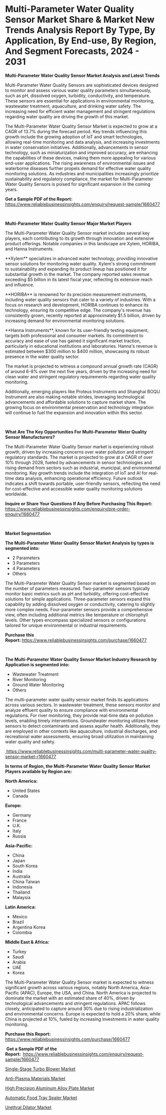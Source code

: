 <p><h1>Multi-Parameter Water Quality Sensor Market Share & Market New Trends Analysis Report By Type, By Application, By End-use, By Region, And Segment Forecasts, 2024 - 2031</h1></p><p><strong>Multi-Parameter Water Quality Sensor Market Analysis and Latest Trends</strong></p>
<p><p>Multi-Parameter Water Quality Sensors are sophisticated devices designed to monitor and assess various water quality parameters simultaneously, such as pH, dissolved oxygen, turbidity, conductivity, and temperature. These sensors are essential for applications in environmental monitoring, wastewater treatment, aquaculture, and drinking water safety. The increasing need for efficient water management and stringent regulations regarding water quality are driving the growth of this market.</p><p>The Multi-Parameter Water Quality Sensor Market is expected to grow at a CAGR of 13.7% during the forecast period. Key trends influencing this growth include the growing adoption of IoT and smart technologies, allowing real-time monitoring and data analysis, and increasing investments in water conservation initiatives. Additionally, advancements in sensor technology, such as miniaturization and improved accuracy, are enhancing the capabilities of these devices, making them more appealing for various end-user applications. The rising awareness of environmental issues and waterborne diseases further propels demand for effective water quality monitoring solutions. As industries and municipalities increasingly prioritize sustainability and regulatory compliance, the market for Multi-Parameter Water Quality Sensors is poised for significant expansion in the coming years.</p></p>
<p><strong>Get a Sample PDF of the Report:&nbsp;</strong> <a href="https://www.reliablebusinessinsights.com/enquiry/request-sample/1660477?utm_campaign=1094&utm_medium=2&utm_source=Github&utm_content=ia&utm_term=26102024&utm_id=multi-parameter-water-quality-sensor">https://www.reliablebusinessinsights.com/enquiry/request-sample/1660477</a></p>
<p>&nbsp;</p>
<p><strong>Multi-Parameter Water Quality Sensor Major Market Players</strong></p>
<p><p>The Multi-Parameter Water Quality Sensor market includes several key players, each contributing to its growth through innovation and extensive product offerings. Notable companies in this landscape are Xylem, HORIBA, and Hanna Instruments.</p><p>**Xylem** specializes in advanced water technology, providing innovative sensor solutions for monitoring water quality. Xylem's strong commitment to sustainability and expanding its product lineup has positioned it for substantial growth in the market. The company reported sales revenue exceeding $5 billion in its latest fiscal year, reflecting its extensive reach and influence.</p><p>**HORIBA** is renowned for its precision measurement instruments, including water quality sensors that cater to a variety of industries. With a focus on research and development, HORIBA continues to enhance its technology, ensuring its competitive edge. The company's revenue has consistently grown, recently reported at approximately $1.5 billion, driven by increasing demand for environmental monitoring solutions.</p><p>**Hanna Instruments**, known for its user-friendly testing equipment, targets both professional and consumer markets. Its commitment to accuracy and ease of use has gained it significant market traction, particularly in educational institutions and laboratories. Hanna's revenue is estimated between $300 million to $400 million, showcasing its robust presence in the water quality sector.</p><p>The market is projected to witness a compound annual growth rate (CAGR) of around 6-8% over the next five years, driven by the increasing need for clean water and stringent regulatory requirements regarding water quality monitoring. </p><p>Additionally, emerging players like Proteus Instruments and Shanghai BOQU Instrument are also making notable strides, leveraging technological advancements and affordable solutions to capture market share. The growing focus on environmental preservation and technology integration will continue to fuel the expansion and innovation within this sector.</p></p>
<p>&nbsp;</p>
<p><strong>What Are The Key Opportunities For Multi-Parameter Water Quality Sensor Manufacturers?</strong></p>
<p><p>The Multi-Parameter Water Quality Sensor market is experiencing robust growth, driven by increasing concerns over water pollution and stringent regulatory standards. The market is projected to grow at a CAGR of over 10% through 2028, fueled by advancements in sensor technologies and rising demand from sectors such as industrial, municipal, and environmental monitoring. Key growth trends include the integration of IoT and AI for real-time data analysis, enhancing operational efficiency. Future outlook indicates a shift towards portable, user-friendly sensors, reflecting the need for cost-effective and accessible water quality monitoring solutions worldwide.</p></p>
<p><strong>Inquire or Share Your Questions If Any Before Purchasing This Report:</strong> <a href="https://www.reliablebusinessinsights.com/enquiry/pre-order-enquiry/1660477?utm_campaign=1094&utm_medium=2&utm_source=Github&utm_content=ia&utm_term=26102024&utm_id=multi-parameter-water-quality-sensor">https://www.reliablebusinessinsights.com/enquiry/pre-order-enquiry/1660477</a></p>
<p>&nbsp;</p>
<p><strong>Market Segmentation</strong></p>
<p><strong>The Multi-Parameter Water Quality Sensor Market Analysis by types is segmented into:</strong></p>
<p><ul><li>2 Parameters</li><li>3 Parameters</li><li>4 Parameters</li><li>Others</li></ul></p>
<p><p>The Multi-Parameter Water Quality Sensor market is segmented based on the number of parameters measured. Two-parameter sensors typically monitor basic metrics such as pH and turbidity, offering cost-effective solutions for simple applications. Three-parameter sensors expand this capability by adding dissolved oxygen or conductivity, catering to slightly more complex needs. Four-parameter sensors provide a comprehensive view, often including additional metrics like temperature or chlorophyll levels. Other types encompass specialized sensors or configurations tailored for unique environmental or industrial requirements.</p></p>
<p><strong>Purchase this Report:&nbsp;</strong><a href="https://www.reliablebusinessinsights.com/purchase/1660477?utm_campaign=1094&utm_medium=2&utm_source=Github&utm_content=ia&utm_term=26102024&utm_id=multi-parameter-water-quality-sensor">https://www.reliablebusinessinsights.com/purchase/1660477</a></p>
<p>&nbsp;</p>
<p><strong>The Multi-Parameter Water Quality Sensor Market Industry Research by Application is segmented into:</strong></p>
<p><ul><li>Wastewater Treatment</li><li>River Monitoring</li><li>Ground Water Monitoring</li><li>Others</li></ul></p>
<p><p>The multi-parameter water quality sensor market finds its applications across various sectors. In wastewater treatment, these sensors monitor and analyze effluent quality to ensure compliance with environmental regulations. For river monitoring, they provide real-time data on pollution levels, enabling timely interventions. Groundwater monitoring utilizes these sensors to detect contaminants and assess aquifer health. Additionally, they are employed in other contexts like aquaculture, industrial discharges, and recreational water assessments, ensuring broad utilization in maintaining water quality and safety.</p></p>
<p><a href="https://www.reliablebusinessinsights.com/multi-parameter-water-quality-sensor-market-r1660477?utm_campaign=1094&utm_medium=2&utm_source=Github&utm_content=ia&utm_term=26102024&utm_id=multi-parameter-water-quality-sensor">&nbsp;https://www.reliablebusinessinsights.com/multi-parameter-water-quality-sensor-market-r1660477</a></p>
<p><strong>In terms of Region, the Multi-Parameter Water Quality Sensor Market Players available by Region are:</strong></p>
<p>
    <p> <strong> North America: </strong>
        <ul>
            <li>United States</li>
            <li>Canada</li>
        </ul>
        </p> 
    <p> <strong> Europe: </strong>
        <ul>
            <li>Germany</li>
            <li>France</li>
            <li>U.K.</li>
            <li>Italy</li>
            <li>Russia</li>
        </ul>
        </p> 
    <p> <strong> Asia-Pacific: </strong>
        <ul>
            <li>China</li>
            <li>Japan</li>
            <li>South Korea</li>
            <li>India</li>
            <li>Australia</li>
            <li>China Taiwan</li>
            <li>Indonesia</li>
            <li>Thailand</li>
            <li>Malaysia</li>
        </ul>
        </p> 
    <p> <strong> Latin America: </strong>
        <ul>
            <li>Mexico</li>
            <li>Brazil</li>
            <li>Argentina Korea</li>
            <li>Colombia</li>
        </ul>
        </p> 
    <p> <strong> Middle East & Africa: </strong>
        <ul>
            <li>Turkey</li>
            <li>Saudi</li>
            <li>Arabia</li>
            <li>UAE</li>
            <li>Korea</li>
        </ul>
    </p>
    </p>
<p><p>The Multi-Parameter Water Quality Sensor market is expected to witness significant growth across various regions, notably North America, Asia-Pacific (APAC), Europe, the USA, and China. North America is projected to dominate the market with an estimated share of 40%, driven by technological advancements and stringent regulations. APAC follows closely, anticipated to capture around 30% due to rising industrialization and environmental concerns. Europe is expected to hold a 20% share, while China is projected at 10%, fueled by increasing investments in water quality monitoring.</p></p>
<p><strong>Purchase this Report: </strong><a href="https://www.reliablebusinessinsights.com/purchase/1660477?utm_campaign=1094&utm_medium=2&utm_source=Github&utm_content=ia&utm_term=26102024&utm_id=multi-parameter-water-quality-sensor">https://www.reliablebusinessinsights.com/purchase/1660477</a></p>
<p>&nbsp;<strong>Get a Sample PDF of the Report:&nbsp;&nbsp;</strong><a href="https://www.reliablebusinessinsights.com/enquiry/request-sample/1660477?utm_campaign=1094&utm_medium=2&utm_source=Github&utm_content=ia&utm_term=26102024&utm_id=multi-parameter-water-quality-sensor">https://www.reliablebusinessinsights.com/enquiry/request-sample/1660477</a></p>
<p><strong></strong></p>
<p><p><a href="https://issuu.com/reportprime-2/docs/single-stage-turbo-blower-market-si_227d773abc107b?utm_campaign=1094&utm_medium=2&utm_source=Github&utm_content=ia&utm_term=26102024&utm_id=multi-parameter-water-quality-sensor">Single-Stage Turbo Blower Market</a></p><p><a href="https://github.com/LoretaDushku585/Market-Research-Report-List-1/blob/main/anti-plasma-materials-market.md?utm_campaign=1094&utm_medium=2&utm_source=Github&utm_content=ia&utm_term=26102024&utm_id=multi-parameter-water-quality-sensor">Anti-Plasma Materials Market</a></p><p><a href="https://github.com/OrlandoHBarks/Market-Research-Report-List-1/blob/main/high-precision-aluminum-alloy-plate-market.md?utm_campaign=1094&utm_medium=2&utm_source=Github&utm_content=ia&utm_term=26102024&utm_id=multi-parameter-water-quality-sensor">High Precision Aluminum Alloy Plate Market</a></p><p><a href="https://issuu.com/reportprime-2/docs/automatic-food-tray-sealer-market-s_44a55b979980b2?utm_campaign=1094&utm_medium=2&utm_source=Github&utm_content=ia&utm_term=26102024&utm_id=multi-parameter-water-quality-sensor">Automatic Food Tray Sealer Market</a></p><p><a href="https://www.linkedin.com/pulse/urethral-dilator-market-segmentation-in-depth-analysis-hospitalsclinicsambulatory-iupxf?utm_campaign=1094&utm_medium=2&utm_source=Github&utm_content=ia&utm_term=26102024&utm_id=multi-parameter-water-quality-sensor">Urethral Dilator Market</a></p></p>